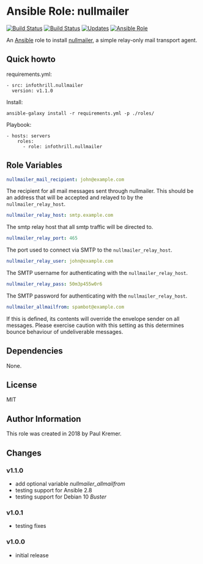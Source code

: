 # Ansible Role: nullmailer

[![Build Status](https://img.shields.io/travis/infothrill/ansible-role-nullmailer/master.svg?label=travis_master)](https://travis-ci.org/infothrill/ansible-role-nullmailer)
[![Build Status](https://img.shields.io/travis/infothrill/ansible-role-nullmailer/develop.svg?label=travis_develop)](https://travis-ci.org/infothrill/ansible-role-nullmailer)
[![Updates](https://pyup.io/repos/github/infothrill/ansible-role-nullmailer/shield.svg)](https://pyup.io/repos/github/infothrill/ansible-role-nullmailer/)
[![Ansible Role](https://img.shields.io/ansible/role/30364.svg)](https://galaxy.ansible.com/infothrill/nullmailer/)

An [Ansible](http://www.ansible.com) role to install [nullmailer](https://untroubled.org/nullmailer/),
a simple relay-only mail transport agent.

## Quick howto

requirements.yml:

    - src: infothrill.nullmailer
      version: v1.1.0

Install:

    ansible-galaxy install -r requirements.yml -p ./roles/

Playbook:

    - hosts: servers
        roles:
          - role: infothrill.nullmailer

## Role Variables

```yml
nullmailer_mail_recipient: john@example.com
```

The recipient for all mail messages sent through nullmailer. This should be an
address that will be accepted and relayed to by the `nullmailer_relay_host`.

```yml
nullmailer_relay_host: smtp.example.com
```

The smtp relay host that all smtp traffic will be directed to.

```yml
nullmailer_relay_port: 465
```

The port used to connect via SMTP to the `nullmailer_relay_host`.

```yml
nullmailer_relay_user: john@example.com
```

The SMTP username for authenticating with the `nullmailer_relay_host`.

```yml
nullmailer_relay_pass: 50m3p455w0r6
```

The SMTP password for authenticating with the `nullmailer_relay_host`.

```yml
nullmailer_allmailfrom: spambot@example.com
```

If this is defined, its contents will override the envelope sender on
all messages. Please exercise caution with this setting as this determines bounce behaviour of undeliverable messages.


## Dependencies

None.

## License

MIT

## Author Information

This role was created in 2018 by Paul Kremer.

## Changes

### v1.1.0

* add optional variable *nullmailer_allmailfrom*
* testing support for Ansible 2.8
* testing support for Debian 10 *Buster*

### v1.0.1

* testing fixes

### v1.0.0

* initial release

